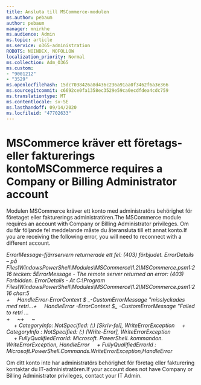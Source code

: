 ```yaml
---
title: Ansluta till MSCommerce-modulen
ms.author: pebaum
author: pebaum
manager: mnirkhe
ms.audience: Admin
ms.topic: article
ms.service: o365-administration
ROBOTS: NOINDEX, NOFOLLOW
localization_priority: Normal
ms.collection: Adm_O365
ms.custom:
- "9001212"
- "3529"
ms.openlocfilehash: 15dc7038426a8d436c236a91aa0f3462f6a3e366
ms.sourcegitcommit: c6692ce0fa1358ec3529e59ca0ecdfdea4cdc759
ms.translationtype: MT
ms.contentlocale: sv-SE
ms.lasthandoff: 09/14/2020
ms.locfileid: "47702633"
---
```

# <a name="mscommerce-requires-a-company-or-billing-administrator-account"></a><span data-ttu-id="db254-102">MSCommerce kräver ett företags-eller fakturerings konto</span><span class="sxs-lookup"><span data-stu-id="db254-102">MSCommerce requires a Company or Billing Administrator account</span></span>

<span data-ttu-id="db254-103">Modulen MSCommerce kräver ett konto med administratörs behörighet för företaget eller fakturerings administratören.</span><span class="sxs-lookup"><span data-stu-id="db254-103">The MSCommerce module requires an account with Company or Billing Administrator privileges.</span></span> <span data-ttu-id="db254-104">Om du får följande fel meddelande måste du återansluta till ett annat konto.</span><span class="sxs-lookup"><span data-stu-id="db254-104">If you are receiving the following error, you will need to reconnect with a different account.</span></span>

<span data-ttu-id="db254-105">*ErrorMessage-fjärrservern returnerade ett fel: (403) förbjudet. ErrorDetails – på Files\WindowsPowerShell\Modules\MSCommerce\1.2\MSCommerce.psm1:216 tecken: 5*</span><span class="sxs-lookup"><span data-stu-id="db254-105">*ErrorMessage - The remote server returned an error: (403) Forbidden. ErrorDetails - At C:\Program Files\WindowsPowerShell\Modules\MSCommerce\1.2\MSCommerce.psm1:216 char:5*</span></span><br>
<span data-ttu-id="db254-106">*+&nbsp;&nbsp;&nbsp;&nbsp;&nbsp;HandleError-ErrorContext $ _-CustomErrorMessage "misslyckades med retri...*</span><span class="sxs-lookup"><span data-stu-id="db254-106">*+&nbsp;&nbsp;&nbsp;&nbsp;&nbsp;HandleError -ErrorContext $_ -CustomErrorMessage "Failed to retri ...*</span></span><br>
<span data-ttu-id="db254-107">\+&nbsp;&nbsp;&nbsp;&nbsp;&nbsp;~~~~~~~~~~~~~~~~~~~~~~~~~~~~~~~~~~~~~~~~~~~~~~~~~~~~~~~~~~~~~~~~~</span><span class="sxs-lookup"><span data-stu-id="db254-107">\+&nbsp;&nbsp;&nbsp;&nbsp;&nbsp;~~~~~~~~~~~~~~~~~~~~~~~~~~~~~~~~~~~~~~~~~~~~~~~~~~~~~~~~~~~~~~~~~</span></span><br>
<span data-ttu-id="db254-108">&nbsp;&nbsp;&nbsp;&nbsp;&nbsp;*+ CategoryInfo: NotSpecified: (:) [Skriv-fel], WriteErrorException*</span><span class="sxs-lookup"><span data-stu-id="db254-108">&nbsp;&nbsp;&nbsp;&nbsp;&nbsp;*+ CategoryInfo          : NotSpecified: (:) [Write-Error], WriteErrorException*</span></span><br>
<span data-ttu-id="db254-109">&nbsp;&nbsp;&nbsp;&nbsp;&nbsp;*+ FullyQualifiedErrorId: Microsoft. PowerShell. kommandon. WriteErrorException, HandleError*</span><span class="sxs-lookup"><span data-stu-id="db254-109">&nbsp;&nbsp;&nbsp;&nbsp;&nbsp;*+ FullyQualifiedErrorId : Microsoft.PowerShell.Commands.WriteErrorException,HandleError*</span></span>

<span data-ttu-id="db254-110">Om ditt konto inte har administratörs behörighet för företag eller fakturering kontaktar du IT-administratören.</span><span class="sxs-lookup"><span data-stu-id="db254-110">If your account does not have Company or Billing Administrator privileges, contact your IT Admin.</span></span>
